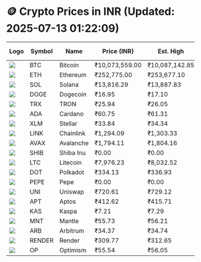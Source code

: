 # 🪙 Crypto Prices in INR (Updated: 2025-07-13 01:22:09)

| Logo | Symbol | Name       | Price (INR) | Est. High | Est. Low | Gross Profit | Fees | Net Profit | ROI % |
|------|--------|------------|-------------|-----------|----------|---------------|------|-------------|--------|
| ![](https://coin-images.coingecko.com/coins/images/1/large/bitcoin.png?1696501400) | BTC    | Bitcoin    | ₹10,073,559.00 | ₹10,087,142.85 | ₹10,059,975.15 | ₹270.06 | ₹200.00 | ₹70.06 | 0.07% |
| ![](https://coin-images.coingecko.com/coins/images/279/large/ethereum.png?1696501628) | ETH    | Ethereum   | ₹252,775.00 | ₹253,677.10 | ₹251,872.90 | ₹716.31 | ₹200.00 | ₹516.31 | 0.52% |
| ![](https://coin-images.coingecko.com/coins/images/4128/large/solana.png?1718769756) | SOL    | Solana     | ₹13,816.29 | ₹13,887.83 | ₹13,744.75 | ₹1,040.99 | ₹200.00 | ₹840.99 | 0.84% |
| ![](https://coin-images.coingecko.com/coins/images/5/large/dogecoin.png?1696501409) | DOGE   | Dogecoin   | ₹16.95 | ₹17.10 | ₹16.80 | ₹1,821.75 | ₹200.00 | ₹1,621.75 | 1.62% |
| ![](https://coin-images.coingecko.com/coins/images/1094/large/tron-logo.png?1696502193) | TRX    | TRON       | ₹25.94 | ₹26.05 | ₹25.83 | ₹871.16 | ₹200.00 | ₹671.16 | 0.67% |
| ![](https://coin-images.coingecko.com/coins/images/975/large/cardano.png?1696502090) | ADA    | Cardano    | ₹60.75 | ₹61.31 | ₹60.19 | ₹1,854.07 | ₹200.00 | ₹1,654.07 | 1.65% |
| ![](https://coin-images.coingecko.com/coins/images/100/large/fmpFRHHQ_400x400.jpg?1735231350) | XLM    | Stellar    | ₹33.84 | ₹34.34 | ₹33.34 | ₹2,987.22 | ₹200.00 | ₹2,787.22 | 2.79% |
| ![](https://coin-images.coingecko.com/coins/images/877/large/chainlink-new-logo.png?1696502009) | LINK   | Chainlink  | ₹1,294.09 | ₹1,303.33 | ₹1,284.85 | ₹1,438.77 | ₹200.00 | ₹1,238.77 | 1.24% |
| ![](https://coin-images.coingecko.com/coins/images/12559/large/Avalanche_Circle_RedWhite_Trans.png?1696512369) | AVAX   | Avalanche  | ₹1,794.11 | ₹1,804.16 | ₹1,784.06 | ₹1,126.64 | ₹200.00 | ₹926.64 | 0.93% |
| ![](https://coin-images.coingecko.com/coins/images/11939/large/shiba.png?1696511800) | SHIB   | Shiba Inu  | ₹0.00 | ₹0.00 | ₹0.00 | ₹1,472.18 | ₹200.00 | ₹1,272.18 | 1.27% |
| ![](https://coin-images.coingecko.com/coins/images/2/large/litecoin.png?1696501400) | LTC    | Litecoin   | ₹7,976.23 | ₹8,032.52 | ₹7,919.94 | ₹1,421.53 | ₹200.00 | ₹1,221.53 | 1.22% |
| ![](https://coin-images.coingecko.com/coins/images/12171/large/polkadot.png?1696512008) | DOT    | Polkadot   | ₹334.13 | ₹336.93 | ₹331.33 | ₹1,692.29 | ₹200.00 | ₹1,492.29 | 1.49% |
| ![](https://coin-images.coingecko.com/coins/images/29850/large/pepe-token.jpeg?1696528776) | PEPE   | Pepe       | ₹0.00 | ₹0.00 | ₹0.00 | ₹1,458.89 | ₹200.00 | ₹1,258.89 | 1.26% |
| ![](https://coin-images.coingecko.com/coins/images/12504/large/uniswap-logo.png?1720676669) | UNI    | Uniswap    | ₹720.61 | ₹729.12 | ₹712.10 | ₹2,391.25 | ₹200.00 | ₹2,191.25 | 2.19% |
| ![](https://coin-images.coingecko.com/coins/images/26455/large/aptos_round.png?1696525528) | APT    | Aptos      | ₹412.62 | ₹415.71 | ₹409.53 | ₹1,511.26 | ₹200.00 | ₹1,311.26 | 1.31% |
| ![](https://coin-images.coingecko.com/coins/images/25751/large/kaspa-icon-exchanges.png?1696524837) | KAS    | Kaspa      | ₹7.21 | ₹7.29 | ₹7.13 | ₹2,187.32 | ₹200.00 | ₹1,987.32 | 1.99% |
| ![](https://coin-images.coingecko.com/coins/images/30980/large/Mantle-Logo-mark.png?1739213200) | MNT    | Mantle     | ₹55.73 | ₹56.21 | ₹55.25 | ₹1,743.03 | ₹200.00 | ₹1,543.03 | 1.54% |
| ![](https://coin-images.coingecko.com/coins/images/16547/large/arb.jpg?1721358242) | ARB    | Arbitrum   | ₹34.37 | ₹34.74 | ₹34.00 | ₹2,179.44 | ₹200.00 | ₹1,979.44 | 1.98% |
| ![](https://coin-images.coingecko.com/coins/images/11636/large/rndr.png?1696511529) | RENDER | Render     | ₹309.77 | ₹312.65 | ₹306.89 | ₹1,873.93 | ₹200.00 | ₹1,673.93 | 1.67% |
| ![](https://coin-images.coingecko.com/coins/images/25244/large/Optimism.png?1696524385) | OP     | Optimism   | ₹55.54 | ₹56.05 | ₹55.03 | ₹1,853.53 | ₹200.00 | ₹1,653.53 | 1.65% |
